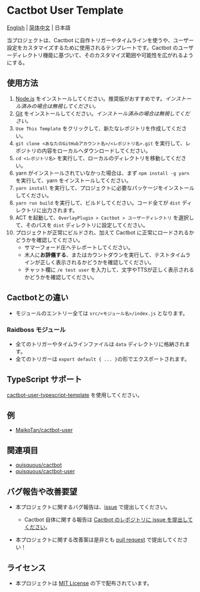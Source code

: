 # Cactbot User Template

[English](README.md) | [简体中文](README.zh-CN.md) | 日本語

当プロジェクトは、Cactbot に自作トリガーやタイムラインを使うや、ユーザー設定をカスタマイズするために使用されるテンプレートです。Cactbot のユーザーディレクトリ機能に基づいて、そのカスタマイズ範囲や可能性を広がれるようにする。

## 使用方法

1. [Node.js](https://nodejs.org/ja/download/) をインストールしてください。推奨版がおすすめです。*インストール済みの場合は無視してください。*
1. [Git](https://git-scm.com/download) をインストールしてください。*インストール済みの場合は無視してください。*
1. `Use This Template` をクリックして、新たなレポジトリを作成してください。
1. `git clone <あなたのGitHubアカウント名>/<レポジトリ名>.git` を実行して、レポジトリの内容をローカルへダウンロードしてください。
1. `cd <レポジトリ名>` を実行して、ローカルのディレクトリを移動してください。
1. yarn がインストールされていなかった場合は、まず `npm install -g yarn` を実行して、yarn をインストールしてください。
1. `yarn install` を実行して、プロジェクトに必要なパッケージをインストールしてください。
1. `yarn run build` を実行して、ビルドしてください。コード全てが `dist` ディレクトリに出力されます。
1. ACT を起動して、`OverlayPlugin > Cactbot > ユーザーディレクトリ` を選択して、そのパスを `dist` ディレクトリに設定してください。
1. プロジェクトが正常にビルドされ、加えて Cactbot に正常にロードされるかどうかを確認してください。
    - サマーフォード庄へテレポートしてください。
    - 木人に**お辞儀する**、またはカウントダウンを実行して、テストタイムラインが正しく表示されるかどうかを確認してください。
    - チャット欄に `/e test user` を入力して、文字やTTSが正しく表示されるかどうかを確認してください。

## Cactbotとの違い

- モジュールのエントリー全ては `src/<モジュール名>/index.js` となります。

### Raidboss モジュール

- 全てのトリガーやタイムラインファイルは `data` ディレクトリに格納されます。
- 全てのトリガーは `export default { ... }`の形でエクスポートされます。

## TypeScript サポート

[cactbot-user-typescript-template](https://github.com/MaikoTan/cactbot-user-typescript-template/) を使用してください。

## 例

- [MaikoTan/cactbot-user](https://github.com/MaikoTan/cactbot-user)

## 関連項目

- [quisquous/cactbot](https://github.com/quisquous/cactbot)
- [quisquous/cactbot-user](https://github.com/quisquous/cactbot-user)

## バグ報告や改善要望

- 本プロジェクトに関するバグ報告は、[issue](https://github.com/MaikoTan/cactbot-user-template/issues) で提出してください。

  - Cactbot 自体に関する報告は [Cactbot のレポジトリに issue を提出してください](https://github.com/quisquous/cactbot/issues)。

- 本プロジェクトに関する改善案は是非とも [pull request](https://github.com/MaikoTan/cactbot-user-template/pulls) で提出してください！

## ライセンス

- 本プロジェクトは [MIT License](LICENSE) の下で配布されています。
